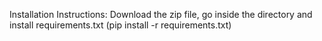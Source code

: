 Installation Instructions:
Download the zip file, go inside the directory and install requirements.txt (pip install -r requirements.txt)
